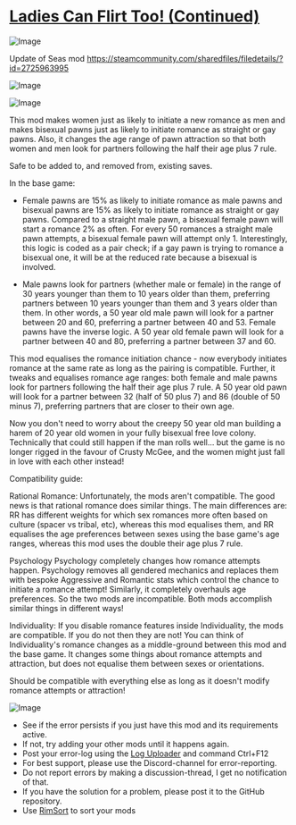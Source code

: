 # [Ladies Can Flirt Too! (Continued)]()

![Image](https://i.imgur.com/buuPQel.png)

Update of Seas mod https://steamcommunity.com/sharedfiles/filedetails/?id=2725963995

![Image](https://i.imgur.com/pufA0kM.png)
	
![Image](https://i.imgur.com/Z4GOv8H.png)

This mod makes women just as likely to initiate a new romance as men and makes bisexual pawns just as likely to initiate romance as straight or gay pawns. Also, it changes the age range of pawn attraction so that both women and men look for partners following the half their age plus 7 rule.

Safe to be added to, and removed from, existing saves.

In the base game:

* Female pawns are 15% as likely to initiate romance as male pawns and bisexual pawns are 15% as likely to initiate romance as straight or gay pawns. Compared to a straight male pawn, a bisexual female pawn will start a romance 2% as often. For every 50 romances a straight male pawn attempts, a bisexual female pawn will attempt only 1. Interestingly, this logic is coded as a pair check; if a gay pawn is trying to romance a bisexual one, it will be at the reduced rate because a bisexual is involved.

* Male pawns look for partners (whether male or female) in the range of 30 years younger than them to 10 years older than them, preferring partners between 10 years younger than them and 3 years older than them. In other words, a 50 year old male pawn will look for a partner between 20 and 60, preferring a partner between 40 and 53. Female pawns have the inverse logic. A 50 year old female pawn will look for a partner between 40 and 80, preferring a partner between 37 and 60.

This mod equalises the romance initiation chance - now everybody initiates romance at the same rate as long as the pairing is compatible. Further, it tweaks and equalises romance age ranges: both female and male pawns look for partners following the half their age plus 7 rule. A 50 year old pawn will look for a partner between 32 (half of 50 plus 7) and 86 (double of 50 minus 7), preferring partners that are closer to their own age.

Now you don't need to worry about the creepy 50 year old man building a harem of 20 year old women in your fully bisexual free love colony. Technically that could still happen if the man rolls well... but the game is no longer rigged in the favour of Crusty McGee, and the women might just fall in love with each other instead!

Compatibility guide:

Rational Romance: Unfortunately, the mods aren't compatible. The good news is that rational romance does similar things. The main differences are: RR has different weights for which sex romances more often based on culture (spacer vs tribal, etc), whereas this mod equalises them, and RR equalises the age preferences between sexes using the base game's age ranges, whereas this mod uses the double their age plus 7 rule.

Psychology Psychology completely changes how romance attempts happen. Psychology removes all gendered mechanics and replaces them with bespoke Aggressive and Romantic stats which control the chance to initiate a romance attempt! Similarly, it completely overhauls age preferences. So the two mods are incompatible. Both mods accomplish similar things in different ways!

Individuality: If you disable romance features inside Individuality, the mods are compatible. If you do not then they are not! You can think of Individuality's romance changes as a middle-ground between this mod and the base game. It changes some things about romance attempts and attraction, but does not equalise them between sexes or orientations.

Should be compatible with everything else as long as it doesn't modify romance attempts or attraction!

![Image](https://i.imgur.com/PwoNOj4.png)



-  See if the error persists if you just have this mod and its requirements active.
-  If not, try adding your other mods until it happens again.
-  Post your error-log using the [Log Uploader](https://steamcommunity.com/sharedfiles/filedetails/?id=2873415404) and command Ctrl+F12
-  For best support, please use the Discord-channel for error-reporting.
-  Do not report errors by making a discussion-thread, I get no notification of that.
-  If you have the solution for a problem, please post it to the GitHub repository.
-  Use [RimSort](https://github.com/RimSort/RimSort/releases/latest) to sort your mods


